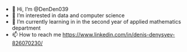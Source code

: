 - 👋 Hi, I’m @DenDen039
- 👀 I’m interested in data and computer science 
- 🌱 I’m currently learning in  in the second year of applied mathematics department
- 📫 How to reach me https://www.linkedin.com/in/denis-denysyev-826070230/
